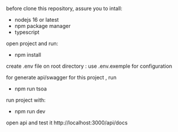 before clone this repository, assure you to intall:
- nodejs 16 or latest
- npm package manager
- typescript


open project and run: 
 -  npm install  

create .env file on root directory : use .env.exemple for configuration


for generate api/swagger for this project , run 
 -  npm run tsoa

run project with:
 -  npm run dev

open api and test it http://localhost:3000/api/docs


